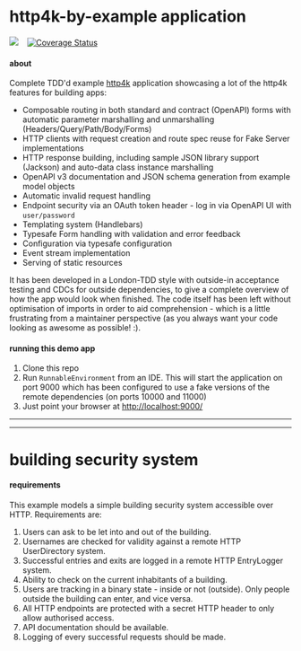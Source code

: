 # http4k-by-example application 

<a href="https://travis-ci.org/http4k/http4k-contract-example-app" target="_top"><img src="https://travis-ci.org/http4k/http4k-contract-example-app.svg?branch=master"/></a>&nbsp;&nbsp;&nbsp;
[![Coverage Status](https://coveralls.io/repos/github/http4k/http4k-contract-example-app/badge.svg?branch=master)](https://coveralls.io/github/http4k/http4k-contract-example-app?branch=master)

#### about
Complete TDD'd example [http4k](http://http4k.org) application showcasing a lot of the http4k features for building apps:

- Composable routing in both standard and contract (OpenAPI) forms with automatic parameter marshalling and unmarshalling (Headers/Query/Path/Body/Forms)
- HTTP clients with request creation and route spec reuse for Fake Server implementations
- HTTP response building, including sample JSON library support (Jackson) and auto-data class instance marshalling
- OpenAPI v3 documentation and JSON schema generation from example model objects
- Automatic invalid request handling
- Endpoint security via an OAuth token header - log in via OpenAPI UI with `user/password`
- Templating system (Handlebars)
- Typesafe Form handling with validation and error feedback
- Configuration via typesafe configuration
- Event stream implementation
- Serving of static resources


It has been developed in a London-TDD style with outside-in acceptance testing and CDCs for outside dependencies,
to give a complete overview of how the app would look when finished. The code itself has been left without optimisation of
imports in order to aid comprehension - which is a little frustrating from a maintainer perspective (as you always want your 
code looking as awesome as possible! :).

#### running this demo app
1. Clone this repo
2. Run `RunnableEnvironment` from an IDE. This will start the application on port 9000 
which has been configured to use a fake versions of the remote dependencies (on ports 10000 and 11000)
3. Just point your browser at <a href="http://localhost:9000/">http://localhost:9000/</a>

<hr/>
<hr/>

# building security system

#### requirements
This example models a simple building security system accessible over HTTP. Requirements are:

1. Users can ask to be let into and out of the building.
2. Usernames are checked for validity against a remote HTTP UserDirectory system.
3. Successful entries and exits are logged in a remote HTTP EntryLogger system.
4. Ability to check on the current inhabitants of a building.
5. Users are tracking in a binary state - inside or not (outside). Only people outside the building can enter, and vice versa.
6. All HTTP endpoints are protected with a secret HTTP header to only allow authorised access.
7. API documentation should be available.
8. Logging of every successful requests should be made.
